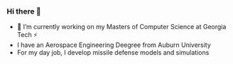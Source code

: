 ### Hi there 👋

* 🔭 I’m currently working on my Masters of Computer Science at Georgia Tech ⚡
* I have an Aerospace Engineering Deegree from Auburn University
* For my day job, I develop missile defense models and simulations

<!--
**knewcomb6/knewcomb6** is a ✨ _special_ ✨ repository because its `README.md` (this file) appears on your GitHub profile.

Here are some ideas to get you started:

- 🔭 I’m currently working on ...
- 🌱 I’m currently learning ...
- 👯 I’m looking to collaborate on ...
- 🤔 I’m looking for help with ...
- 💬 Ask me about ...
- 📫 How to reach me: ...
- 😄 Pronouns: ...
- ⚡ Fun fact: ...
-->

